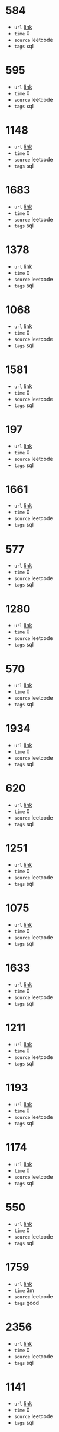 # 584
- `url` [link](https://leetcode.com/problems/find-customer-referee/description/?envType=study-plan-v2&envId=top-sql-50)
- `time` 0
- `source` leetcode
- `tags` sql
# 595
- `url` [link](https://leetcode.com/problems/big-countries/description/?envType=study-plan-v2&envId=top-sql-50)
- `time` 0
- `source` leetcode
- `tags` sql
# 1148
- `url` [link](https://leetcode.com/problems/article-views-i/?envType=study-plan-v2&envId=top-sql-50)
- `time` 0
- `source` leetcode
- `tags` sql
# 1683
- `url` [link](https://leetcode.com/problems/invalid-tweets/?envType=study-plan-v2&envId=top-sql-50)
- `time` 0
- `source` leetcode
- `tags` sql
# 1378
- `url` [link](https://leetcode.com/problems/replace-employee-id-with-the-unique-identifier/description/?envType=study-plan-v2&envId=top-sql-50)
- `time` 0
- `source` leetcode
- `tags` sql
# 1068
- `url` [link](https://leetcode.com/problems/product-sales-analysis-i/description/?envType=study-plan-v2&envId=top-sql-50)
- `time` 0
- `source` leetcode
- `tags` sql
# 1581
- `url` [link](https://leetcode.com/problems/customer-who-visited-but-did-not-make-any-transactions/description/?envType=study-plan-v2&envId=top-sql-50)
- `time` 0
- `source` leetcode
- `tags` sql
# 197
- `url` [link](https://leetcode.com/problems/rising-temperature/description/?envType=study-plan-v2&envId=top-sql-50)
- `time` 0
- `source` leetcode
- `tags` sql
# 1661
- `url` [link](https://leetcode.com/problems/average-time-of-process-per-machine/description/?envType=study-plan-v2&envId=top-sql-50)
- `time` 0
- `source` leetcode
- `tags` sql
# 577
- `url` [link](https://leetcode.com/problems/employee-bonus/description/?envType=study-plan-v2&envId=top-sql-50)
- `time` 0
- `source` leetcode
- `tags` sql
# 1280
- `url` [link](https://leetcode.com/problems/students-and-examinations/description/?envType=study-plan-v2&envId=top-sql-50)
- `time` 0
- `source` leetcode
- `tags` sql
# 570
- `url` [link](https://leetcode.com/problems/managers-with-at-least-5-direct-reports/?envType=study-plan-v2&envId=top-sql-50)
- `time` 0
- `source` leetcode
- `tags` sql
# 1934
- `url` [link](https://leetcode.com/problems/confirmation-rate/description/?envType=study-plan-v2&envId=top-sql-50)
- `time` 0
- `source` leetcode
- `tags` sql
# 620
- `url` [link](https://leetcode.com/problems/not-boring-movies/description/?envType=study-plan-v2&envId=top-sql-50)
- `time` 0
- `source` leetcode
- `tags` sql
# 1251
- `url` [link](https://leetcode.com/problems/average-selling-price/description/?envType=study-plan-v2&envId=top-sql-50)
- `time` 0
- `source` leetcode
- `tags` sql
# 1075
- `url` [link](https://leetcode.com/problems/project-employees-i/description/?envType=study-plan-v2&envId=top-sql-50)
- `time` 0
- `source` leetcode
- `tags` sql
# 1633
- `url` [link](https://leetcode.com/problems/percentage-of-users-attended-a-contest/description/?envType=study-plan-v2&envId=top-sql-50)
- `time` 0
- `source` leetcode
- `tags` sql
# 1211
- `url` [link](https://leetcode.com/problems/queries-quality-and-percentage/description/?envType=study-plan-v2&envId=top-sql-50)
- `time` 0
- `source` leetcode
- `tags` sql
# 1193
- `url` [link](https://leetcode.com/problems/monthly-transactions-i/description/?envType=study-plan-v2&envId=top-sql-50)
- `time` 0
- `source` leetcode
- `tags` sql
# 1174
- `url` [link](https://leetcode.com/problems/immediate-food-delivery-ii/description/?envType=study-plan-v2&envId=top-sql-50)
- `time` 0
- `source` leetcode
- `tags` sql
# 550
- `url` [link](https://leetcode.com/problems/game-play-analysis-iv/description/?envType=study-plan-v2&envId=top-sql-50)
- `time` 0
- `source` leetcode
- `tags` sql
# 1759
- `url` [link](https://leetcode.com/problems/count-number-of-homogenous-substrings/description/?envType=daily-question&envId=2023-11-09)
- `time` 3m
- `source` leetcode
- `tags` good
# 2356
- `url` [link](https://leetcode.com/problems/number-of-unique-subjects-taught-by-each-teacher/description/?envType=study-plan-v2&envId=top-sql-50)
- `time` 0
- `source` leetcode
- `tags` sql
# 1141
- `url` [link](https://leetcode.com/problems/user-activity-for-the-past-30-days-i/description/?envType=study-plan-v2&envId=top-sql-50)
- `time` 0
- `source` leetcode
- `tags` sql